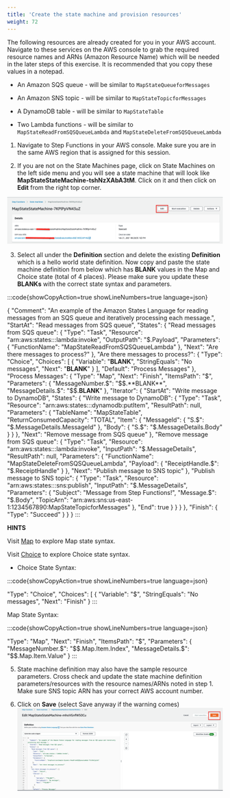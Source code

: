 ```yaml
---
title: 'Create the state machine and provision resources'
weight: 72
---
```


The following resources are already created for you in your AWS account. Navigate to these services on the AWS console to grab the required resource names and ARNs (Amazon Resource Name) which will be needed in the later steps of this exercise. It is recommended that you copy these values in a notepad.

- An Amazon SQS queue - will be similar to `MapStateQueueforMessages`

- An Amazon SNS topic - will be similar to `MapStateTopicforMessages`

- A DynamoDB table - will be similar to `MapStateTable`

- Two Lambda functions - will be similar to `MapStateReadFromSQSQueueLambda` and `MapStateDeleteFromSQSQueueLambda`

1. Navigate to Step Functions in your AWS console. Make sure you are in the same AWS region that is assigned for this session.

2. If you are not on the State Machines page, click on State Machines on the left side menu and you will see a state machine that will look like **MapStateStateMachine-tshNzXAbA3tM**. Click on it and then click on **Edit** from the right top corner.

![EDIT](/static/extra-credit-map-state-definition-edit.png)

3. Select all under the **Definition** section and delete the existing **Definition** which is a hello world state definition. Now copy and paste the state machine definition from below which has **BLANK** values in the Map and Choice state (total of 4 places). Please make sure you update these **BLANKs** with the correct state syntax and parameters.

:::code{showCopyAction=true showLineNumbers=true language=json}

{
"Comment": "An example of the Amazon States Language for reading messages from an SQS queue and iteratively processing each message.",
"StartAt": "Read messages from SQS queue",
"States": {
"Read messages from SQS queue": {
"Type": "Task",
"Resource": "arn:aws:states:::lambda:invoke",
"OutputPath": "$.Payload",
      "Parameters": {
        "FunctionName": "MapStateReadFromSQSQueueLambda"
      },
      "Next": "Are there messages to process?"
    },
    "Are there messages to process?": {
      "Type": "Choice",
      "Choices": [
        {
          "Variable": "**BLANK**",
          "StringEquals": "No messages",
          "Next": "**BLANK**"
        }
      ],
      "Default": "Process Messages"
    },
    "Process Messages": {
      "Type": "Map",
      "Next": "Finish",
      "ItemsPath": "$",
"Parameters": {
"MessageNumber.$": "$$.**BLANK**",
        "MessageDetails.$": "$$.**BLANK**"
      },
      "Iterator": {
        "StartAt": "Write message to DynamoDB",
        "States": {
          "Write message to DynamoDB": {
            "Type": "Task",
            "Resource": "arn:aws:states:::dynamodb:putItem",
            "ResultPath": null,
            "Parameters": {
              "TableName": "MapStateTable",
              "ReturnConsumedCapacity": "TOTAL",
              "Item": {
                "MessageId": {
                  "S.$": "$.MessageDetails.MessageId"
                },
                "Body": {
                  "S.$": "$.MessageDetails.Body"
                }
              }
            },
            "Next": "Remove message from SQS queue"
          },
          "Remove message from SQS queue": {
            "Type": "Task",
            "Resource": "arn:aws:states:::lambda:invoke",
            "InputPath": "$.MessageDetails",
"ResultPath": null,
"Parameters": {
"FunctionName": "MapStateDeleteFromSQSQueueLambda",
"Payload": {
"ReceiptHandle.$": "$.ReceiptHandle"
}
},
"Next": "Publish message to SNS topic"
},
"Publish message to SNS topic": {
"Type": "Task",
"Resource": "arn:aws:states:::sns:publish",
"InputPath": "$.MessageDetails",
            "Parameters": {
              "Subject": "Message from Step Functions!",
              "Message.$": "$.Body",
"TopicArn": "arn:aws:sns:us-east-1:1234567890:MapStateTopicforMessages"
},
"End": true
}
}
}
},
"Finish": {
"Type": "Succeed"
}
}
}
:::

**HINTS**

Visit [Map](https://docs.aws.amazon.com/step-functions/latest/dg/amazon-states-language-map-state.html) to explore Map state syntax.

Visit [Choice](https://docs.aws.amazon.com/step-functions/latest/dg/amazon-states-language-choice-state.html) to explore Choice state syntax.

- Choice State Syntax:

:::code{showCopyAction=true showLineNumbers=true language=json}

"Type": "Choice",
"Choices": [
{
"Variable": "$",
"StringEquals": "No messages",
"Next": "Finish"
}
:::

Map State Syntax:

:::code{showCopyAction=true showLineNumbers=true language=json}

"Type": "Map",
"Next": "Finish",
"ItemsPath": "$",
      "Parameters": {
        "MessageNumber.$": "$$.Map.Item.Index",
        "MessageDetails.$": "$$.Map.Item.Value"
}
:::

5. State machine definition may also have the sample resource parameters. Cross check and update the state machine definition parameters/resources with the resource names/ARNs noted in step 1. Make sure SNS topic ARN has your correct AWS account number.

6. Click on **Save** (select Save anyway if the warning comes)
   ![save](/static/extra-credit-map-state-definition.png)

